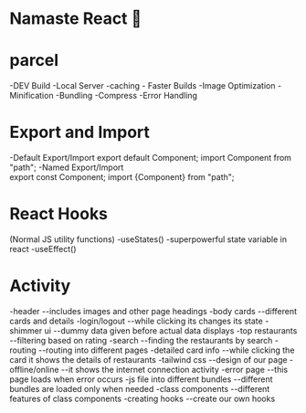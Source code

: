 # Namaste React 🚀


# parcel
 -DEV Build
 -Local Server
 -caching - Faster Builds
 -Image Optimization
 -Minification
 -Bundling
 -Compress
 -Error Handling

 # Export and Import
 -Default Export/Import
     export default Component;
     import Component from "path";
 -Named Export/Import    
     export const Component;
     import {Component} from "path";

# React Hooks
 (Normal JS utility functions)
 -useStates() -superpowerful state variable in react
 -useEffect()
   

# Activity
-header --includes images and other page headings
-body cards --different cards and details
-login/logout --while clicking its changes its state
-shimmer ui --dummy data given before actual data displays
-top restaurants --filtering based on rating
-search  --finding the restaurants by search
-routing  --routing into different pages
-detailed card info --while clicking the card it shows the details of restaurants
-tailwind css  --design of our page
-offline/online --it shows the internet connection activity
-error page --this page loads when error occurs
-js file into different bundles --different bundles are loaded only when needed
-class components --different features of class components
-creating hooks --create our own hooks
